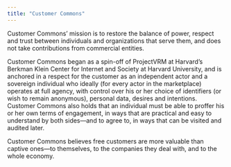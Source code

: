 ```yaml
---
title: "Customer Commons"
---
```


Customer Commons’ mission is to restore the balance of power, respect and trust between individuals and organizations that serve them, and does not take contributions from commercial entities.

Customer Commons began as a spin-off of ProjectVRM at Harvard’s Berkman Klein Center for Internet and Society at Harvard University, and is anchored in a respect for the customer as an independent actor and a sovereign individual who ideally (for every actor in the marketplace) operates at full agency, with control over his or her choice of identifiers (or wish to remain anonymous), personal data, desires and intentions. Customer Commons also holds that an individual must be able to proffer his or her own terms of engagement, in ways that are practical and easy to understand by both sides—and to agree to, in ways that can be visited and audited later.

Customer Commons believes free customers are more valuable than captive ones—to themselves, to the companies they deal with, and to the whole economy.

